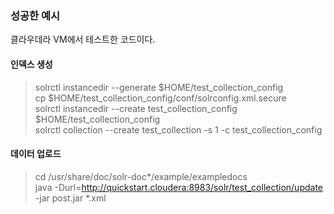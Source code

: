 ### 성공한 예시

클라우데라 VM에서 테스트한 코드이다.


#### 인덱스 생성
>solrctl instancedir --generate $HOME/test_collection_config  
cp $HOME/test_collection_config/conf/solrconfig.xml.secure  
solrctl instancedir --create test_collection_config $HOME/test_collection_config  
solrctl collection --create test_collection -s 1 -c test_collection_config  

#### 데이터 업로드
>cd /usr/share/doc/solr-doc*/example/exampledocs  
java -Durl=http://quickstart.cloudera:8983/solr/test_collection/update -jar post.jar *.xml  
